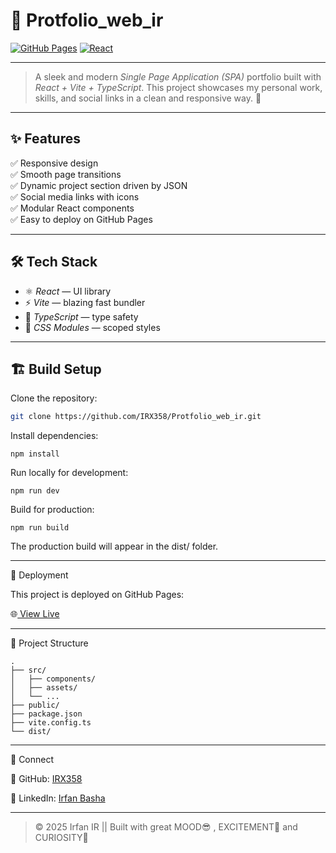 # 🌟 Protfolio_web_ir

[![GitHub Pages](https://img.shields.io/badge/deployed-live-success?style=flat&logo=github)](https://IRX358.github.io/Protfolio_web_ir/)
[![React](https://img.shields.io/badge/react-18-blue?logo=react)](https://react.dev)

---

> A sleek and modern *Single Page Application (SPA)* portfolio built with *React + Vite + TypeScript*. This project showcases my personal work, skills, and social links in a clean and responsive way. 🚀

---

## ✨ Features

✅ Responsive design  
✅ Smooth page transitions  
✅ Dynamic project section driven by JSON  
✅ Social media links with icons  
✅ Modular React components  
✅ Easy to deploy on GitHub Pages

---

## 🛠 Tech Stack

- ⚛ *React* — UI library  
- ⚡ *Vite* — blazing fast bundler  
- 💙 *TypeScript* — type safety  
- 🎨 *CSS Modules* — scoped styles  

---

## 🏗 Build Setup

Clone the repository:

```bash
git clone https://github.com/IRX358/Protfolio_web_ir.git
```
Install dependencies:
```
npm install
```
Run locally for development:
```
npm run dev
```
Build for production:
```
npm run build
```
The production build will appear in the dist/ folder.


---

🚀 Deployment

This project is deployed on GitHub Pages:

🌐<a traget="_blank" href="https://IRX358.github.io/Protfolio_web_ir/"> View Live</a>


---

📂 Project Structure
```
.
├── src/
│   ├── components/
│   ├── assets/
│   └── ...
├── public/
├── package.json
├── vite.config.ts
└── dist/
```

---

🤝 Connect

🐙 GitHub: <a href="https://github.com/IRX358">IRX358</a>

💼 LinkedIn: <a href="https://www.linkedin.com/in/irfan-basha-396b97282/"> Irfan Basha </a>

---

>  © 2025 Irfan IR || 
            Built with great MOOD😎 , EXCITEMENT🤩 and CURIOSITY🤔
